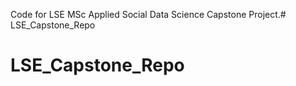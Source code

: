 Code for LSE MSc Applied Social Data Science Capstone Project.# LSE_Capstone_Repo
# LSE_Capstone_Repo
